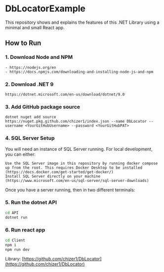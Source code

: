# DbLocatorExample

This repository shows and explains the features of this .NET Library using a minimal and small React app.

## How to Run

### 1. Download Node and NPM
    - https://nodejs.org/en
    - https://docs.npmjs.com/downloading-and-installing-node-js-and-npm

### 2. Download .NET 9
    https://dotnet.microsoft.com/en-us/download/dotnet/9.0

### 3. Add GitHub package source 
`dotnet nuget add source https://nuget.pkg.github.com/chizer1/index.json --name DbLocator --username <YourGitHubUsername> --password <YourGitHubPAT>`

### 4. SQL Server Setup
You will need an instance of SQL Server running. For local development, you can either:

    Use the SQL Server image in this repository by running docker compose up from the root. This requires Docker Desktop to be installed (https://docs.docker.com/get-started/get-docker/)
    Install SQL Server directly on your machine (https://www.microsoft.com/en-us/sql-server/sql-server-downloads)

Once you have a server running, then in two different terminals:

### 5. Run the dotnet API 
```sh
cd API
dotnet run
```

### 6. Run react app
```sh
cd Client
npm i
npm run dev
```

Library: [https://github.com/chizer1/DbLocator](https://github.com/chizer1/DbLocator)
